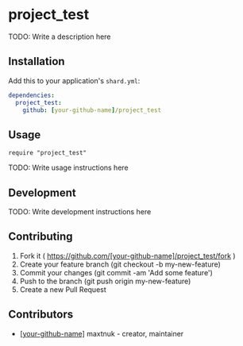 # project_test

TODO: Write a description here

## Installation

Add this to your application's `shard.yml`:

```yaml
dependencies:
  project_test:
    github: [your-github-name]/project_test
```

## Usage

```crystal
require "project_test"
```

TODO: Write usage instructions here

## Development

TODO: Write development instructions here

## Contributing

1. Fork it ( https://github.com/[your-github-name]/project_test/fork )
2. Create your feature branch (git checkout -b my-new-feature)
3. Commit your changes (git commit -am 'Add some feature')
4. Push to the branch (git push origin my-new-feature)
5. Create a new Pull Request

## Contributors

- [[your-github-name]](https://github.com/[your-github-name]) maxtnuk - creator, maintainer
